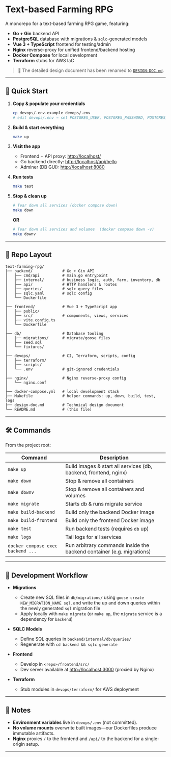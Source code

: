 # Text-based Farming RPG

A monorepo for a text-based farming RPG game, featuring:

- **Go + Gin** backend API  
- **PostgreSQL** database with migrations & `sqlc`-generated models  
- **Vue 3 + TypeScript** frontend for testing/admin  
- **Nginx** reverse-proxy for unified frontend/backend hosting  
- **Docker Compose** for local development  
- **Terraform** stubs for AWS IaC  

> 📄 The detailed design document has been renamed to [`DESIGN-DOC.md`](./DESIGN-DOC.md).

---

## 🚀 Quick Start

1. **Copy & populate your credentials**  

    ```bash
    cp devops/.env.example devops/.env
    # edit devops/.env → set POSTGRES_USER, POSTGRES_PASSWORD, POSTGRES_DB
    ```

2. **Build & start everything**

    ```bash
    make up
    ```

3. **Visit the app**

   - Frontend + API proxy:  [http://localhost/](http://localhost/)
   - Go backend directly:   [http://localhost/api/hello](http://localhost/api/hello)
   - Adminer (DB GUI):      [http://localhost:8080](http://localhost:8080)

4. **Run tests**

   ```bash
   make test
   ```

5. **Stop & clean up**

   ```bash
   # Tear down all services (docker compose down)
   make down
   ```

    **OR**  

   ```bash
   # Tear down all services and volumes  (docker compose down -v)
   make downv
   ```

---

## 📁 Repo Layout

```plaintext
text-farming-rpg/
├── backend/             # Go + Gin API
│   ├── cmd/api          # main.go entrypoint
│   ├── internal/        # business logic, auth, farm, inventory, db
│   ├── api/             # HTTP handlers & routes
│   ├── queries/         # sqlc query files
│   ├── sqlc.yaml        # sqlc config
│   └── Dockerfile
│
├── frontend/            # Vue 3 + TypeScript app
│   ├── public/
│   ├── src/             # components, views, services
│   ├── vite.config.ts
│   └── Dockerfile
│
├── db/                  # Database tooling
│   ├── migrations/      # migrate/goose files
│   ├── seed.sql
│   └── fixtures/
│
├── devops/              # CI, Terraform, scripts, config
│   ├── terraform/
│   ├── scripts/
│   └── .env             # git-ignored credentials
│
├── nginx/               # Nginx reverse-proxy config
│   └── nginx.conf
│
├── docker-compose.yml   # local development stack
├── Makefile             # helper commands: up, down, build, test, logs
├── design-doc.md        # Technical design document
└── README.md            # (this file)
```

---

## 🛠 Commands

From the project root:

| Command                           | Description                                                           |
| --------------------------------- | --------------------------------------------------------------------- |
| `make up`                         | Build images & start all services (db, backend, frontend, nginx)      |
| `make down`                       | Stop & remove all containers                                          |
| `make downv`                       | Stop & remove all containers and volumes                                          |
| `make migrate`                    | Starts db & runs migrate service                                      |
| `make build-backend`              | Build only the backend Docker image                                   |
| `make build-frontend`             | Build only the frontend Docker image                                  |
| `make test`                       | Run backend tests (requires `db` up)                                  |
| `make logs`                       | Tail logs for all services                                            |
| `docker compose exec backend ...` | Run arbitrary commands inside the backend container (e.g. migrations) |

---

## 🔧 Development Workflow

- **Migrations**

  - Create new SQL files in `db/migrations/` using `goose create NEW_MIGRATION_NAME sql`, and write the up and down queries within the newly generated `sql` migration file
  - Apply locally with `make migrate` (or `make up`, the `migrate` service is a dependency for `backend`)
- **SQLC Models**

  - Define SQL queries in `backend/internal/db/queries/`
  - Regenerate with `cd backend && sqlc generate`
- **Frontend**

  - Develop in `<repo>/frontend/src/`
  - Dev server available at [http://localhost:3000](http://localhost:3000) (proxied by Nginx)
- **Terraform**

  - Stub modules in `devops/terraform/` for AWS deployment

---

## 📝 Notes

- **Environment variables** live in `devops/.env` (not committed).
- **No volume mounts** overwrite built images—our Dockerfiles produce immutable artifacts.
- **Nginx** proxies `/` to the frontend and `/api/` to the backend for a single-origin setup.

---
